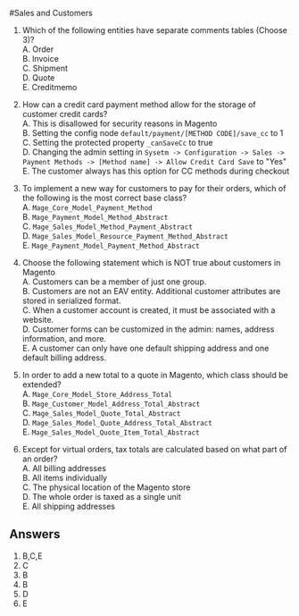 #Sales and Customers

1. Which of the following entities have separate comments tables (Choose 3)?  
  A. Order  
  B. Invoice  
  C. Shipment  
  D. Quote  
  E. Creditmemo  

2. How can a credit card payment method allow for the storage of customer credit cards?  
  A. This is disallowed for security reasons in Magento  
  B. Setting the config node `default/payment/[METHOD CODE]/save_cc` to 1  
  C. Setting the protected property `_canSaveCc` to true  
  D. Changing the admin setting in `Sysetm -> Configuration -> Sales -> Payment Methods -> [Method name] -> Allow Credit Card Save` to "Yes"  
  E. The customer always has this option for CC methods during checkout  

3. To implement a new way for customers to pay for their orders, which of the following is the most correct base class?  
  A. `Mage_Core_Model_Payment_Method`  
  B. `Mage_Payment_Model_Method_Abstract`  
  C. `Mage_Sales_Model_Method_Payment_Abstract`  
  D. `Mage_Sales_Model_Resource_Payment_Method_Abstract`  
  E. `Mage_Payment_Model_Payment_Method_Abstract`  

4. Choose the following statement which is NOT true about customers in Magento  
  A. Customers can be a member of just one group.  
  B. Customers are not an EAV entity. Additional customer attributes are stored in serialized format.  
  C. When a customer account is created, it must be associated with a website.  
  D. Customer forms can be customized in the admin: names, address information, and more.  
  E. A customer can only have one default shipping address and one default billing address.  

5. In order to add a new total to a quote in Magento, which class should be extended?  
  A. `Mage_Core_Model_Store_Address_Total`  
  B. `Mage_Customer_Model_Address_Total_Abstract`  
  C. `Mage_Sales_Model_Quote_Total_Abstract`  
  D. `Mage_Sales_Model_Quote_Address_Total_Abstract`  
  E. `Mage_Sales_Model_Quote_Item_Total_Abstract`  

6. Except for virtual orders, tax totals are calculated based on what part of an order?  
  A. All billing addresses  
  B. All items individually  
  C. The physical location of the Magento store  
  D. The whole order is taxed as a single unit  
  E. All shipping addresses  

## Answers
  1. B,C,E
  2. C
  3. B
  4. B
  5. D
  6. E
